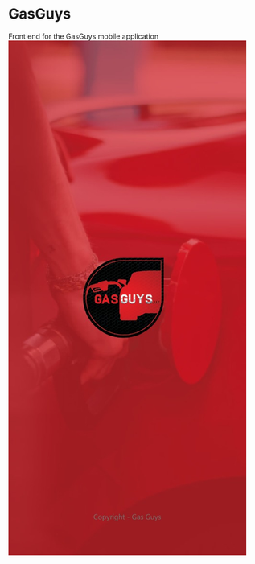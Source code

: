 # GasGuys
Front end for the GasGuys mobile application
![alt text](https://github.com/NkwetiAwa/GasGuys/blob/main/IMG-20210922-WA0004.jpg?raw=true)
